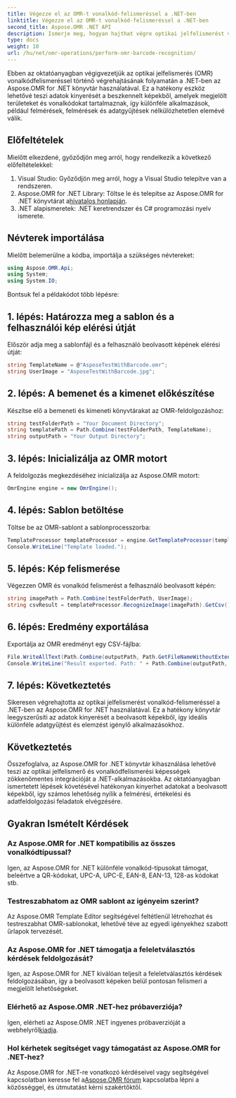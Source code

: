 ```yaml
---
title: Végezze el az OMR-t vonalkód-felismeréssel a .NET-ben
linktitle: Végezze el az OMR-t vonalkód-felismeréssel a .NET-ben
second_title: Aspose.OMR .NET API
description: Ismerje meg, hogyan hajthat végre optikai jelfelismerést vonalkód-felismeréssel .NET-ben az Aspose.OMR for .NET használatával. Egyszerűsítse adatkinyerést a beolvasott képekből!
type: docs
weight: 10
url: /hu/net/omr-operations/perform-omr-barcode-recognition/
---
```

Ebben az oktatóanyagban végigvezetjük az optikai jelfelismerés (OMR) vonalkódfelismeréssel történő végrehajtásának folyamatán a .NET-ben az Aspose.OMR for .NET könyvtár használatával. Ez a hatékony eszköz lehetővé teszi adatok kinyerését a beszkennelt képekből, amelyek megjelölt területeket és vonalkódokat tartalmaznak, így különféle alkalmazások, például felmérések, felmérések és adatgyűjtések nélkülözhetetlen elemévé válik.
## Előfeltételek
Mielőtt elkezdené, győződjön meg arról, hogy rendelkezik a következő előfeltételekkel:
1. Visual Studio: Győződjön meg arról, hogy a Visual Studio telepítve van a rendszeren.
2.  Aspose.OMR for .NET Library: Töltse le és telepítse az Aspose.OMR for .NET könyvtárat a[hivatalos honlapján](https://releases.aspose.com/omr/net/).
3. .NET alapismeretek: .NET keretrendszer és C# programozási nyelv ismerete.
## Névterek importálása
Mielőtt belemerülne a kódba, importálja a szükséges névtereket:
```csharp
using Aspose.OMR.Api;
using System;
using System.IO;
```
Bontsuk fel a példakódot több lépésre:
## 1. lépés: Határozza meg a sablon és a felhasználói kép elérési útját
Először adja meg a sablonfájl és a felhasználó beolvasott képének elérési útját:
```csharp
string TemplateName = @"AsposeTestWithBarcode.omr";
string UserImage = "AsposeTestWithBarcode.jpg";
```
## 2. lépés: A bemenet és a kimenet előkészítése
Készítse elő a bemeneti és kimeneti könyvtárakat az OMR-feldolgozáshoz:
```csharp
string testFolderPath = "Your Document Directory";
string templatePath = Path.Combine(testFolderPath, TemplateName);
string outputPath = "Your Output Directory";
```
## 3. lépés: Inicializálja az OMR motort
A feldolgozás megkezdéséhez inicializálja az Aspose.OMR motort:
```csharp
OmrEngine engine = new OmrEngine();
```
## 4. lépés: Sablon betöltése
Töltse be az OMR-sablont a sablonprocesszorba:
```csharp
TemplateProcessor templateProcessor = engine.GetTemplateProcessor(templatePath);
Console.WriteLine("Template loaded.");
```
## 5. lépés: Kép felismerése
Végezzen OMR és vonalkód felismerést a felhasználó beolvasott képén:
```csharp
string imagePath = Path.Combine(testFolderPath, UserImage);
string csvResult = templateProcessor.RecognizeImage(imagePath).GetCsv();
```
## 6. lépés: Eredmény exportálása
Exportálja az OMR eredményt egy CSV-fájlba:
```csharp
File.WriteAllText(Path.Combine(outputPath, Path.GetFileNameWithoutExtension(UserImage) + ".csv"), csvResult);
Console.WriteLine("Result exported. Path: " + Path.Combine(outputPath, Path.GetFileNameWithoutExtension(UserImage) + ".csv"));
```
## 7. lépés: Következtetés
Sikeresen végrehajtotta az optikai jelfelismerést vonalkód-felismeréssel a .NET-ben az Aspose.OMR for .NET használatával. Ez a hatékony könyvtár leegyszerűsíti az adatok kinyerését a beolvasott képekből, így ideális különféle adatgyűjtést és elemzést igénylő alkalmazásokhoz.
## Következtetés
Összefoglalva, az Aspose.OMR for .NET könyvtár kihasználása lehetővé teszi az optikai jelfelismerő és vonalkódfelismerési képességek zökkenőmentes integrációját a .NET-alkalmazásokba. Az oktatóanyagban ismertetett lépések követésével hatékonyan kinyerhet adatokat a beolvasott képekből, így számos lehetőség nyílik a felmérési, értékelési és adatfeldolgozási feladatok elvégzésére.
## Gyakran Ismételt Kérdések
### Az Aspose.OMR for .NET kompatibilis az összes vonalkódtípussal?
Igen, az Aspose.OMR for .NET különféle vonalkód-típusokat támogat, beleértve a QR-kódokat, UPC-A, UPC-E, EAN-8, EAN-13, 128-as kódokat stb.
### Testreszabhatom az OMR sablont az igényeim szerint?
Az Aspose.OMR Template Editor segítségével feltétlenül létrehozhat és testreszabhat OMR-sablonokat, lehetővé téve az egyedi igényekhez szabott űrlapok tervezését.
### Az Aspose.OMR for .NET támogatja a feleletválasztós kérdések feldolgozását?
Igen, az Aspose.OMR for .NET kiválóan teljesít a feleletválasztós kérdések feldolgozásában, így a beolvasott képeken belül pontosan felismeri a megjelölt lehetőségeket.
### Elérhető az Aspose.OMR .NET-hez próbaverziója?
 Igen, elérheti az Aspose.OMR .NET ingyenes próbaverzióját a webhelyről[kiadja](https://releases.aspose.com/).
### Hol kérhetek segítséget vagy támogatást az Aspose.OMR for .NET-hez?
 Az Aspose.OMR for .NET-re vonatkozó kérdéseivel vagy segítségével kapcsolatban keresse fel a[Aspose.OMR fórum](https://forum.aspose.com/c/omr/38) kapcsolatba lépni a közösséggel, és útmutatást kérni szakértőktől.